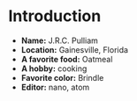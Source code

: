 # Introduction
- **Name:** J.R.C. Pulliam
- **Location:** Gainesville, Florida
- **A favorite food:** Oatmeal
- **A hobby:** cooking
- **Favorite color:** Brindle
- **Editor:** nano, atom
